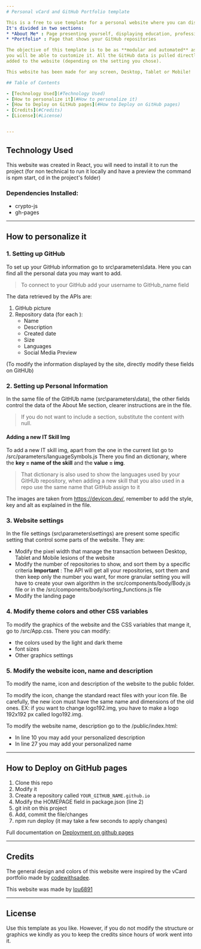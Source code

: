 ```yaml
---
# Personal vCard and GitHub Portfolio template

This is a free to use template for a personal website where you can display your cv and skill.
It's divided in two sections: 
* *About Me* : Page presenting yourself, displaying education, professional experiences, IT and language skills
* *Portfolio* : Page that shows your GitHub repositories

The objective of this template is to be as **modular and automated** as possible, with some **simple changes** to specific files
you will be able to customize it. All the GitHub data is pulled directly through APIs calls, once you set up a directory in GitHub it will be automatically 
added to the website (depending on the setting you chose).

This website has been made for any screen, Desktop, Tablet or Mobile!

## Table of Contents

- [Technology Used](#Technology Used)
- [How to personalize it](#How to personalize it)
- [How to Deploy on GitHub pages](#How to Deploy on GitHub pages)
- [Credits](#Credits)
- [License](#License)


---
```


## Technology Used
This website was created in React, you will need to install it to run the project
(for non technical to run it locally and have a preview the command is npm start, cd in the project's folder)

### Dependencies Installed:
- crypto-js
- gh-pages

--- 

## How to personalize it

###  1. Setting up GitHub

To set up your GitHub information go to src\parameters\data.
Here you can find all the personal data you may want to add.

>To connect to your GitHub add your username to GitHub_name field

The data retrieved by the APIs are:
1. GitHub picture
2. Repository data (for each ):
    - Name
    - Description
    - Created date
    - Size
    - Languages
    - Social Media Preview
      
(To modify the information displayed by the site, directly modify these fields on GitHUb)

###  2. Setting up Personal Information

In the same file of the GitHUb name (src\parameters\data), the other fields control
the data of the About Me section, clearer instructions are in the file.

> If you do not want to include a section, substitute the content with null.

#### Adding a new IT Skill Img
To add a new IT skill img, apart from the one in the current list go to /src/parameters/languageSymbols.js
There you find an dictionary, where the **key = name of the skill** and the **value = img**.

> That dictionary is also used to show the languages used by your GitHUb repository, when adding a new skill that you also used in a repo
> use the same name that GitHub assign to it

The images are taken from https://devicon.dev/, remember to add the style, key and alt as explained in the file.

###  3. Website settings

In the file settings (src\parameters\settings) are present some specific setting that control some parts of the website.
They are:
- Modify the pixel width that manage the transaction between Desktop, Tablet and Mobile lesions of the website
- Modify the number of repositories to show, and sort them by a specific criteria
  **Important** : The API will get all your repositories, sort them and then keep only the number you want,
  for more granular setting you will have to create your own algorithm in the src/components/body/Body.js file or 
  in the /src/components/body/sorting_functions.js file
- Modify the landing page

###  4. Modify theme colors and other CSS variables

To modify the graphics of the website and the CSS variables that mange it, go to
/src/App.css. 
There you can modify:
- the colors used by the light and dark theme
- font sizes
- Other graphics settings

### 5. Modify the website icon, name and description

To modify the name, icon and description of the website to the public folder.

To modify the icon, change the standard react files with your icon file.
Be carefully, the new icon must have the same name and dimensions of the old ones.
EX: if you want to change logo192.img, you have to make a logo 192x192 px called logo192.img.

To modify the website name, description go to the /public/index.html:
- In line 10 you may add your personalized description
- In line 27 you may add your personalized name

---

## How to Deploy on GitHub pages

1. Clone this repo
2. Modify it
3. Create a repository called `YOUR_GITHUB_NAME.github.io`
4. Modify the HOMEPAGE field in package.json (line 2)
5. git init on this project
6. Add, commit the file/changes
7. npm run deploy (it may take a few seconds to apply changes)

Full documentation on [Deployment on github pages](https://create-react-app.dev/docs/deployment/#github-pages)

---

## Credits
The general design and colors of this website were inspired by the vCard portfolio made by
[codewithsadee](https://github.com/codewithsadee).

This website was made by [lou6891](https://github.com/lou6891)

---

## License
Use this template as you like.
However, if you do not modify the structure or graphics we kindly as you to keep the credits
since hours of work went into it.


